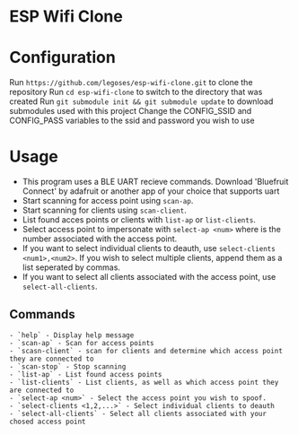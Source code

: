 # ESP Wifi Clone
# Configuration
Run `https://github.com/legoses/esp-wifi-clone.git` to clone the repository 
Run `cd esp-wifi-clone` to switch to the directory that was created 
Run `git submodule init && git submodule update` to download submodules used with this project 
Change the CONFIG_SSID and CONFIG_PASS variables to the ssid and password you wish to use

# Usage
- This program uses a BLE UART recieve commands. Download 'Bluefruit Connect' by adafruit 
or another app of your choice that supports uart
- Start scanning for access point using `scan-ap`.
- Start scanning for clients using `scan-client`.
- List found acces points or clients with `list-ap` or `list-clients`.
- Select access point to impersonate with `select-ap <num>` where <num> is the number associated with the access point.
- If you want to select individual clients to deauth, use `select-clients <num1>,<num2>`. If you wish to select multiple clients, append them as a list seperated by commas.
- If you want to select all clients associated with the access point, use `select-all-clients`.

## Commands
    - `help` - Display help message
    - `scan-ap` - Scan for access points
    - `scasn-client` - scan for clients and determine which access point they are connected to
    - `scan-stop` - Stop scanning
    - `list-ap` - List found access points
    - `list-clients` - List clients, as well as which access point they are connected to
    - `select-ap <num>` - Select the access point you wish to spoof.
    - `select-clients <1,2,...>` - Select individual clients to deauth
    - `select-all-clients` - Select all clients associated with your chosed access point
